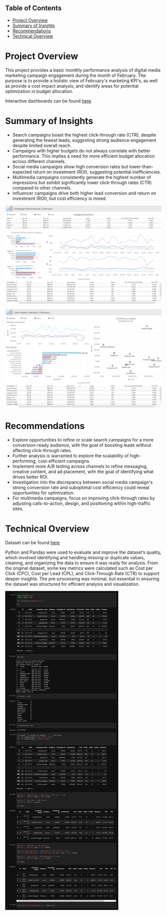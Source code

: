 Table of Contents
-----------------
- [Project Overview](#project-overview)
- [Summary of Insights](#summary-of-insights)
- [Recommendations](#recommendations)
- [Technical Overview](#technical-overview)

Project Overview
===============

This project provides a basic monthly performance analysis of digital media marketing campaign engagement during the month of February. The purpose is to provide a holistic view of February's marketing KPI's, as well as provide a cost impact analysis, and identify areas for potential optimization in budget allocation.

Interactive dashboards can be found [here](https://public.tableau.com/app/profile/max.d4182/viz/MarketingCampaignPerformanceAnalysis_17275645130830/CampaignPerformanceDashboard).

Summary of Insights
==================

- Search campaigns boast the highest click-through rate (CTR), despite generating the fewest leads, suggesting strong audience engagement despite limited overall reach.
- Campaigns with higher budgets do not always correlate with better performance. This implies a need for more efficient budget allocation across different channels.
- Social media campaigns show high conversion rates but lower-than-expected return on investment (ROI), suggesting potential inefficiencies.
- Multimedia campaigns consistently generate the highest number of impressions but exhibit significantly lower click-through rates (CTR) compared to other channels.
- Influencer campaigns drive both higher lead conversion and return on investment (ROI), but cost efficiency is mixed.

![image1](Content/page1.png)

![image2](Content/page2.png)

Recommendations
==============

- Explore opportunities to refine or scale search campaigns for a more conversion-ready audience, with the goal of boosting leads without affecting click-through rates.
- Further analysis is warranted to explore the scalability of high-performing, cost-efficient campaigns.
- Implement more A/B testing across channels to refine messaging, creative content, and ad placement, with the goal of identifying what drives better ROI.
- Investigation into the discrepancy between social media campaign's strong conversion rate and suboptimal cost efficiency could reveal opportunities for optimization.
- For multimedia campaigns, focus on improving click-through rates by adjusting calls-to-action, design, and positioning within high-traffic sites.


Technical Overview
=================

Dataset can be found [here](https://www.kaggle.com/datasets/sinderpreet/analyze-the-marketing-spending/data)

Python and Pandas were used to evaluate and improve the dataset’s quality, which involved identifying and handling missing or duplicate values, cleaning, and organizing the data to ensure it was ready for analysis. From the original dataset, some key metrics were calculated such as Cost per Click (CPC), Cost per Lead (CPL), and Click-Through Rate (CTR) to support deeper insights. The pre-processing was minimal, but essential in ensuring the dataset was structured for efficient analysis and visualization.

![jupyter](Content/notebook.png)
